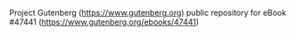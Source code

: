 Project Gutenberg (https://www.gutenberg.org) public repository for eBook #47441 (https://www.gutenberg.org/ebooks/47441)
